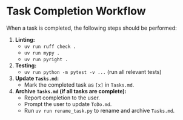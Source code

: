 # Task Completion Workflow

When a task is completed, the following steps should be performed:

1.  **Linting:**
    -   `uv run ruff check .`
    -   `uv run mypy .`
    -   `uv run pyright .`
2.  **Testing:**
    -   `uv run python -m pytest -v ...` (run all relevant tests)
3.  **Update `Tasks.md`:**
    -   Mark the completed task as `[x]` in `Tasks.md`.
4.  **Archive `Tasks.md` (if all tasks are complete):**
    -   Report completion to the user.
    -   Prompt the user to update `ToDo.md`.
    -   Run `uv run rename_task.py` to rename and archive `Tasks.md`.
